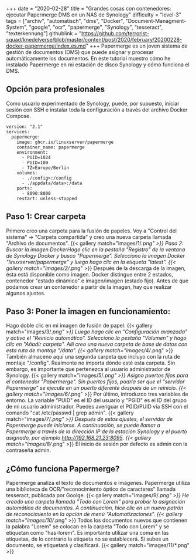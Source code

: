 +++
date = "2020-02-28"
title = "Grandes cosas con contenedores: ejecutar Papermerge DMS en un NAS de Synology"
difficulty = "level-3"
tags = ["archiv", "automatisch", "dms", "Docker", "Document-Managment-System", "google", "ocr", "papermerge", "Synology", "tesseract", "texterkennung"]
githublink = "https://github.com/terrorist-squad/knedelverse/blob/master/content/post/2020/february/20200228-docker-papermerge/index.es.md"
+++
Papermerge es un joven sistema de gestión de documentos (DMS) que puede asignar y procesar automáticamente los documentos. En este tutorial muestro cómo he instalado Papermerge en mi estación de disco Synology y cómo funciona el DMS.
## Opción para profesionales
Como usuario experimentado de Synology, puede, por supuesto, iniciar sesión con SSH e instalar toda la configuración a través del archivo Docker Compose.
```
version: "2.1"
services:
  papermerge:
    image: ghcr.io/linuxserver/papermerge
    container_name: papermerge
    environment:
      - PUID=1024
      - PGID=100
      - TZ=Europe/Berlin
    volumes:
      - ./config>:/config
      - ./appdata/data>:/data
    ports:
      - 8090:8000
    restart: unless-stopped

```

## Paso 1: Crear carpeta
Primero creo una carpeta para la fusión de papeles. Voy a "Control del sistema" -> "Carpeta compartida" y creo una nueva carpeta llamada "Archivo de documentos".
{{< gallery match="images/1/*.png" >}}
Paso 2: Buscar la imagen DockerHago clic en la pestaña "Registro" de la ventana de Synology Docker y busco "Papermerge". Selecciono la imagen Docker "linuxserver/papermerge" y luego hago clic en la etiqueta "latest".
{{< gallery match="images/2/*.png" >}}
Después de la descarga de la imagen, ésta está disponible como imagen. Docker distingue entre 2 estados, contenedor "estado dinámico" e imagen/imagen (estado fijo). Antes de que podamos crear un contenedor a partir de la imagen, hay que realizar algunos ajustes.
## Paso 3: Poner la imagen en funcionamiento:
Hago doble clic en mi imagen de fusión de papel.
{{< gallery match="images/3/*.png" >}}
Luego hago clic en "Configuración avanzada" y activo el "Reinicio automático". Selecciono la pestaña "Volumen" y hago clic en "Añadir carpeta". Allí creo una nueva carpeta de base de datos con esta ruta de montaje "/data".
{{< gallery match="images/4/*.png" >}}
También almaceno aquí una segunda carpeta que incluyo con la ruta de montaje "/config". Realmente no importa dónde esté esta carpeta. Sin embargo, es importante que pertenezca al usuario administrador de Synology.
{{< gallery match="images/5/*.png" >}}
Asigno puertos fijos para el contenedor "Papermerge". Sin puertos fijos, podría ser que el "servidor Papermerge" se ejecute en un puerto diferente después de un reinicio.
{{< gallery match="images/6/*.png" >}}
Por último, introduzco tres variables de entorno. La variable "PUID" es el ID del usuario y "PGID" es el ID del grupo de mi usuario administrador. Puedes averiguar el PGID/PUID vía SSH con el comando "cat /etc/passwd | grep admin".
{{< gallery match="images/7/*.png" >}}
Después de estos ajustes, el servidor de Papermerge puede iniciarse. A continuación, se puede llamar a Papermerge a través de la dirección IP de la estación Synology y el puerto asignado, por ejemplo http://192.168.21.23:8095.
{{< gallery match="images/8/*.png" >}}
El inicio de sesión por defecto es admin con la contraseña admin.
## ¿Cómo funciona Papermerge?
Papermerge analiza el texto de documentos e imágenes. Papermerge utiliza una biblioteca de OCR/"reconocimiento óptico de caracteres" llamada tesseract, publicada por Goolge.
{{< gallery match="images/9/*.png" >}}
He creado una carpeta llamada "Todo con Lorem" para probar la asignación automática de documentos. A continuación, hice clic en un nuevo patrón de reconocimiento en la opción de menú "Automatizaciones".
{{< gallery match="images/10/*.png" >}}
Todos los documentos nuevos que contienen la palabra "Lorem" se colocan en la carpeta "Todo con Lorem" y se etiquetan como "has-lorem". Es importante utilizar una coma en las etiquetas, de lo contrario la etiqueta no se establecerá. Si subes un documento, se etiquetará y clasificará.
{{< gallery match="images/11/*.png" >}}
